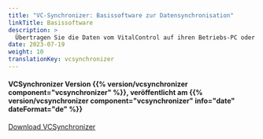 ```yaml
---
title: "VC-Synchronizer: Basissoftware zur Datensynchronisation"
linkTitle: Basissoftware
description: >
  Übertragen Sie die Daten vom VitalControl auf ihren Betriebs-PC oder zu den Softwareprogrammen von Drittanbietern.
date: 2023-07-19
weight: 10
translationKey: vcsynchronizer
---
```

#### VCSynchronizer Version {{% version/vcsynchronizer component="vcsynchronizer" %}}, veröffentlicht am {{% version/vcsynchronizer component="vcsynchronizer" info="date" dateFormat="de" %}}

<a href="/download/SetupVitalControlSynchronizer.exe" role="button" class="btn btn-primary btn-lg">Download VCSynchronizer</a>
